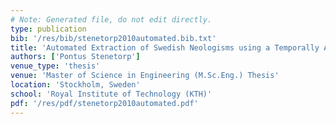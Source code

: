 ```yaml
---
# Note: Generated file, do not edit directly.
type: publication
bib: '/res/bib/stenetorp2010automated.bib.txt'
title: 'Automated Extraction of Swedish Neologisms using a Temporally Annotated Corpus'
authors: ['Pontus Stenetorp']
venue_type: 'thesis'
venue: 'Master of Science in Engineering (M.Sc.Eng.) Thesis'
location: 'Stockholm, Sweden'
school: 'Royal Institute of Technology (KTH)'
pdf: '/res/pdf/stenetorp2010automated.pdf'
---
```

